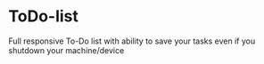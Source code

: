 # ToDo-list
Full responsive To-Do list with ability to save your tasks even if you shutdown your machine/device
